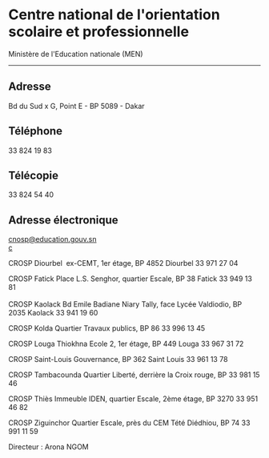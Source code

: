 # Centre national de l'orientation scolaire et professionnelle

Ministère de l'Education nationale (MEN)  

-------------------------------------------

**Adresse**
-----------

Bd du Sud x G, Point E - BP 5089 - Dakar

**Téléphone**
-------------

33 824 19 83

**Télécopie**
-------------

33 824 54 40

**Adresse électronique**
------------------------

[cnosp@education.gouv.sn  
c](../../../services/cnospeducationgouvsn-c.md)

CROSP Diourbel  ex-CEMT, 1er étage, BP 4852 Diourbel 33 971 27 04    
  
CROSP Fatick Place L.S. Senghor, quartier Escale, BP 38 Fatick 33 949 13 81   
   
CROSP Kaolack Bd Emile Badiane Niary Tally, face Lycée Valdiodio, BP 2035 Kaolack 33 941 19 60    
  
CROSP Kolda Quartier Travaux publics, BP 86 33 996 13 45    
  
CROSP Louga Thiokhna Ecole 2, 1er étage, BP 449 Louga 33 967 31 72    
  
CROSP Saint-Louis Gouvernance, BP 362 Saint Louis 33 961 13 78   
  
CROSP Tambacounda Quartier Liberté, derrière la Croix rouge, BP 33 981 15 46    
  
CROSP Thiès Immeuble IDEN, quartier Escale, 2ème étage, BP 3270 33 951 46 82    
  
CROSP Ziguinchor Quartier Escale, près du CEM Tété Diédhiou, BP 74 33 991 11 59  

Directeur : Arona NGOM